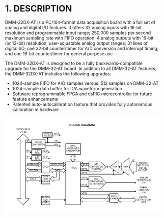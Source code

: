 # 1. DESCRIPTION

DMM-32DX-AT is a PC/104-format data acquisition board with a full set of analog and digital I/O features. It offers 32 analog inputs with 16-bit resolution and programmable input range; 250,000 samples per second maximum sampling rate with FIFO operation; 4 analog outputs with 16-bit \(or 12-bit\) resolution; user-adjustable analog output ranges; 31 lines of digital I/O; one 32-bit counter/timer for A/D conversion and interrupt timing; and one 16-bit counter/timer for general purpose use. 

The DMM-32DX-AT is designed to be a fully backwards-compatible upgrade for the DMM-32-AT board. In addition to all DMM-32-AT features, the DMM-32DX-AT includes the following upgrades: 

* 1024-sample FIFO for A/D samples versus. 512 samples on DMM-32-AT 
* 1024-sample data buffer for D/A waveform generation 
* Software reprogrammable FPGA and dsPIC microcontroller for future feature enhancements 
* Patented auto-autocalibration feature that provides fully autonomous calibration in hardware

![Block Diagram](../../.gitbook/assets/blockdiagram.png)

